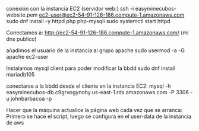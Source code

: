 conexión con la instancia EC2 (servidor web:)
ssh -i easyminecubos-website.pem ec2-user@ec2-54-91-126-186.compute-1.amazonaws.com
sudo dnf install -y httpd php php-mysqli
sudo systemctl start httpd

Conectamos a: http://ec2-54-91-126-186.compute-1.amazonaws.com/ (mi dns publico)

añadimos el usuario de la instancia al grupo apache
sudo usermod -a -G apache ec2-user

Instalamos mysql client para poder modificar la bbdd
sudo dnf install mariadb105

conectarse a la bbdd desde el cliente en la instancia EC2: mysql -h easyminecubos-db.c9grvogynohy.us-east-1.rds.amazonaws.com -P 3306 -u johnbarbacoa -p

Hacer que la máquina actualice la página web cada vez que se arranca:
Primero se hace el script, luego se configura en el user-data de la instancia de aws